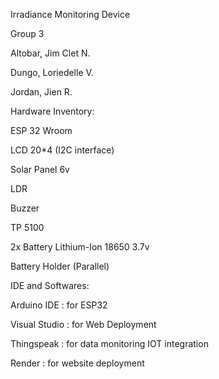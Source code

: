 Irradiance Monitoring Device

Group 3

Altobar, Jim Clet N.

Dungo, Loriedelle V.

Jordan, Jien R.
 
Hardware Inventory:

ESP 32 Wroom

LCD 20*4 (I2C interface)

Solar Panel 6v

LDR 

Buzzer

TP 5100

2x Battery Lithium-Ion 18650 3.7v

Battery Holder (Parallel)

IDE and Softwares:

Arduino IDE : for ESP32 

Visual Studio : for Web Deployment

Thingspeak : for data monitoring IOT integration

Render : for website deployment

